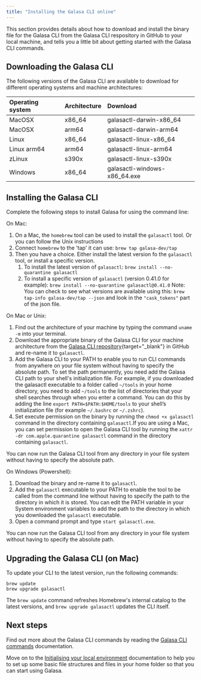 ```yaml
---
title: "Installing the Galasa CLI online"
---
```



This section provides details about how to download and install the binary file for the Galasa CLI from the Galasa CLI respository in GitHub to your local machine, and tells you a little bit about getting started with the Galasa CLI commands. 


## Downloading the Galasa CLI

The following versions of the Galasa CLI are available to download for different operating systems and machine architectures:

| Operating system  |  Architecture  | Download  |
| :---- | :---- | :-------- | 
| MacOSX | x86_64 | galasactl-darwin-x86_64 |
| MacOSX | arm64 | galasactl-darwin-arm64 |
| Linux | x86_64 | galasactl-linux-x86_64 | 
| Linux arm64 | arm64 | galasactl-linux-arm64 | 
| zLinux  | s390x| galasactl-linux-s390x | 
| Windows | x86_64| galasactl-windows-x86_64.exe | 


## Installing the Galasa CLI

Complete the following steps to install Galasa for using the command line:

On Mac:

1. On a Mac, the `homebrew` tool can be used to install the `galasactl` tool. Or you can follow the Unix instructions
2. Connect `homebrew` to the 'tap' it can use: `brew tap galasa-dev/tap`
3. Then you have a choice. Either install the latest version fo the `galasactl` tool, or install a specific version.
    1. To install the latest version of `galasactl`: 
    `brew install --no-quarantine galasactl`
    2. To install a specific version of `galasactl` (version 0.41.0 for example): 
    `brew install --no-quarantine galasactl@0.41.0`
    Note: You can check to see what versions are available using this:
    `brew tap-info galasa-dev/tap --json` and look in the `"cask_tokens"` part of the json file.

On Mac or Unix:

1. Find out the architecture of your machine by typing the command `uname -m` into your terminal.
2. Download the appropriate binary of the Galasa CLI for your machine architecture from the [Galasa CLI repository](https://github.com/galasa-dev/cli/releases){target="_blank"} in GitHub and re-name it to `galasactl`.
3. Add the Galasa CLI to your PATH to enable you to run CLI commands from anywhere on your file system without having to specify the absolute path. To set the path permanently, you need add the Galasa CLI path to your shell's initialization file. For example, if you downloaded the galasactl executable to a folder called `~/tools` in your home directory, you need to add `~/tools` to the list of directories that your shell searches through when you enter a command. You can do this by adding the line ```export PATH=$PATH:$HOME/tools``` to your shell’s initialization file (for example `~/.bashrc` or `~/.zshrc`). 
4. Set execute permission on the binary by running the `chmod +x galasactl` command in the directory containing `galasactl`.If you are using a Mac, you can set permission to open the Galasa CLI tool by running the `xattr -dr com.apple.quarantine galasactl` command in the directory containing `galasactl`. 

You can now run the Galasa CLI tool from any directory in your file system without having to specify the absolute path.


On Windows (Powershell):

1. Download the binary and re-name it to `galasactl`.
2. Add the `galasactl` executable to your PATH to enable the tool to be called from the command line without having to specify the path to the directory in which it is stored. You can edit the PATH variable in your System environment variables to add the path to the directory in which you downloaded the `galasactl` executable.
3. Open a command prompt and type `start galasactl.exe`.

You can now run the Galasa CLI tool from any directory in your file system without having to specify the absolute path.


## Upgrading the Galasa CLI (on Mac)

To update your CLI to the latest version, run the following commands:

```shell
brew update 
brew upgrade galasactl
```

The ```brew update``` command refreshes Homebrew's internal catalog to the latest versions, and `brew upgrade galasactl` updates the CLI itself.


## Next steps


Find out more about the Galasa CLI commands by reading the [Galasa CLI commands](./cli-command-reference-about.md) documentation.

Move on to the [Initialising your local environment](./initialising-home-folder.md) documentation to help you to set up some basic file structures and files in your home folder so that you can start using Galasa.







